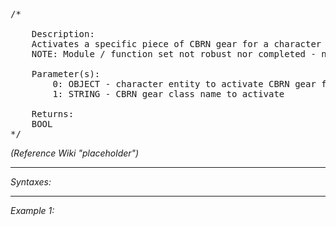 <pre>/*

	Description:
	Activates a specific piece of CBRN gear for a character entity.
	NOTE: Module / function set not robust nor completed - not recommended for usage at this stage!

	Parameter(s):
		0: OBJECT - character entity to activate CBRN gear for
		1: STRING - CBRN gear class name to activate

	Returns:
	BOOL
*/</pre>

*(Reference Wiki "placeholder")*


---
*Syntaxes:*

<!-- [] call `BIN_fnc_CBRNGearActivate` -->

---
*Example 1:*

<!-- 
```sqf
[] call BIN_fnc_CBRNGearActivate;
``` -->